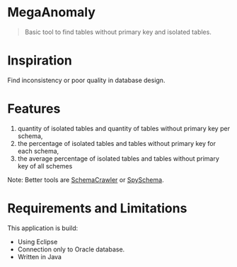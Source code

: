 # MegaAnomaly

>  Basic tool to find tables without primary key and isolated tables.

# Inspiration
  Find inconsistency or poor quality in database design.

# Features
1) quantity of isolated tables and quantity of tables without primary key per schema,      
2) the percentage of isolated tables and tables without primary key for each schema,      
3) the average percentage of isolated tables and tables without primary key of all schemes      

Note: Better tools are [SchemaCrawler](https://www.schemacrawler.com/) or [SpySchema](http://schemaspy.org/).

# Requirements and Limitations
This application is build:
* Using Eclipse 
* Connection only to Oracle database.
* Written in Java
 
